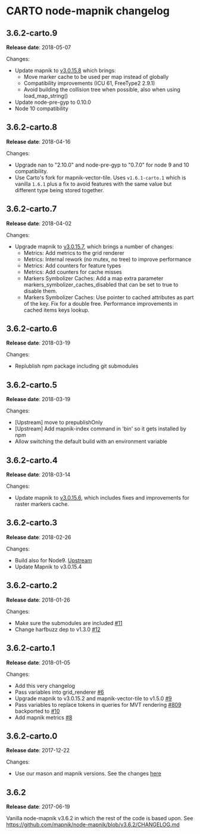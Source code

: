 # CARTO node-mapnik changelog

## 3.6.2-carto.9

**Release date**: 2018-05-07

Changes:
 - Update mapnik to [v3.0.15.8](https://github.com/CartoDB/mapnik/blob/v3.0.15.8/CHANGELOG.carto.md#30158) which brings:
   - Move marker cache to be used per map instead of globally
   - Compatibility improvements (ICU 61, FreeType2 2.9.1)
   - Avoid building the collision tree when possible, also when using load_map_string()
 - Update node-pre-gyp to 0.10.0
 - Node 10 compatibility

## 3.6.2-carto.8

**Release date**: 2018-04-16

Changes:
 - Upgrade nan to "2.10.0" and node-pre-gyp to "0.7.0" for node 9 and 10 compatibility.
 - Use Carto's fork for mapnik-vector-tile. Uses `v1.6.1-carto.1` which is vanilla `1.6.1` plus a fix to avoid features with the same value but different type being stored together.

## 3.6.2-carto.7

**Release date**: 2018-04-02

Changes:
  - Upgrade mapnik to [v3.0.15.7](https://github.com/CartoDB/mapnik/blob/345a9670e14ab898b8abe44f240be0fb6c37cb98/CHANGELOG.carto.md#30157), which brings a number of changes:
    - Metrics: Add metrics to the grid renderer
    - Metrics: Internal rework (no mutex, no tree) to improve performance
    - Metrics: Add counters for feature types
    - Metrics: Add counters for cache misses
    - Markers Symbolizer Caches: Add a map extra parameter markers_symbolizer_caches_disabled that can be set to true to disable them.
    - Markers Symbolizer Caches: Use pointer to cached attributes as part of the key. Fix for a double free. Performance improvements in cached items keys lookup.

## 3.6.2-carto.6

**Release date**: 2018-03-19

Changes:
  - Replublish npm package including git submodules

## 3.6.2-carto.5

**Release date**: 2018-03-19

Changes:
 - [Upstream] move to prepublishOnly
 - [Upstream] Add mapnik-index command in 'bin' so it gets installed by npm
 - Allow switching the default build with an environment variable

## 3.6.2-carto.4

**Release date**: 2018-03-14

Changes:
 - Update mapnik to [v3.0.15.6](https://github.com/CartoDB/mapnik/blob/v3.0.15-carto/CHANGELOG.carto.md#30156), which includes fixes and improvements for raster markers cache.

## 3.6.2-carto.3

**Release date**: 2018-02-26

Changes:
 - Build also for Node9. [Upstream](https://github.com/mapnik/node-mapnik/commit/690f351c20cb5d08e57df5033d70d13417625da7)
 - Update Mapnik to v3.0.15.4


## 3.6.2-carto.2

**Release date**: 2018-01-26

Changes:
 - Make sure the submodules are included [#11](https://github.com/CartoDB/node-mapnik/pull/11)
 - Change harfbuzz dep to v1.3.0 [#12](https://github.com/CartoDB/node-mapnik/pull/12)


## 3.6.2-carto.1

**Release date**: 2018-01-05

Changes:
 - Add this very changelog
 - Pass variables into grid_renderer [#6](https://github.com/CartoDB/node-mapnik/pull/6)
 - Upgrade mapnik to v3.0.15.2 and mapnik-vector-tile to v1.5.0 [#9](https://github.com/CartoDB/node-mapnik/pull/9)
 - Pass variables to replace tokens in queries for MVT rendering [#809](https://github.com/mapnik/node-mapnik/pull/809) backported to [#10](https://github.com/CartoDB/node-mapnik/pull/10)
 - Add mapnik metrics [#8](https://github.com/CartoDB/node-mapnik/pull/8)


## 3.6.2-carto.0

**Release date**: 2017-12-22

Changes:
 - Use our mason and mapnik versions. See the changes [here](https://github.com/CartoDB/node-mapnik/compare/v3.6.2...v3.6.2-carto.0?expand=1)


## 3.6.2

**Release date**: 2017-06-19

Vanilla node-mapnik v3.6.2 in which the rest of the code is based upon. See https://github.com/mapnik/node-mapnik/blob/v3.6.2/CHANGELOG.md

